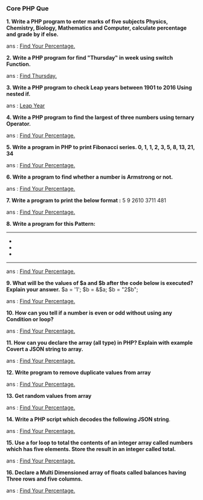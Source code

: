 <h3> Core PHP Que </h3>

<b>1.	Write a PHP program to enter marks of five subjects Physics, Chemistry, Biology, Mathematics and Computer, calculate percentage and grade by if else.</b>

ans : <a href="Answers/1.php"> Find Your Percentage. </a>

<b>2.	Write a PHP program for find "Thursday‟ in week using switch Function.</b>

ans : <a href="Answers/2.php"> Find Thursday. </a>

<b>3.	Write a PHP program to check Leap years between 1901 to 2016 Using nested if.</b>

ans : <a href="Answers/3.php"> Leap Year </a>

<b>4.	Write a PHP program to find the largest of three numbers using ternary Operator.</b>

ans : <a href="Answers/1.php"> Find Your Percentage. </a>

<b>5.	Write a program in PHP to print Fibonacci series. 0, 1, 1, 2, 3, 5, 8, 13, 21, 34</b>

ans : <a href="Answers/1.php"> Find Your Percentage. </a>


<b>6.	Write a program to find whether a number is Armstrong or not.</b>

ans : <a href="Answers/1.php"> Find Your Percentage. </a>

<b>7.	Write a program to print the below format :</b>
5 9
2610
3711
481

ans : <a href="Answers/1.php"> Find Your Percentage. </a>



<b>8.	Write a program for this Pattern:</b>
*****
*
*
*
*****

ans : <a href="Answers/1.php"> Find Your Percentage. </a>

<b>9.	What will be the values of $a and $b after the code below is executed? Explain your answer.</b>
$a = '1';
$b = &$a;
$b = "2$b";

ans : <a href="Answers/1.php"> Find Your Percentage. </a>

<b>10.	How can you tell if a number is even or odd without using any Condition or loop?</b>

ans : <a href="Answers/1.php"> Find Your Percentage. </a>

<b>11.	How can you declare the array (all type) in PHP? Explain with example Covert a JSON string to array.</b>

ans : <a href="Answers/1.php"> Find Your Percentage. </a>

<b>12.	Write program to remove duplicate values from array</b>

ans : <a href="Answers/1.php"> Find Your Percentage. </a>

<b>13.	Get random values from array</b>

ans : <a href="Answers/1.php"> Find Your Percentage. </a>

<b>14.	Write a PHP script which decodes the following JSON string</b>.

ans : <a href="Answers/1.php"> Find Your Percentage. </a>


<b>15.	Use a for loop to total the contents of an integer array called numbers which has five elements. Store the result in an integer called total.</b>

ans : <a href="Answers/1.php"> Find Your Percentage. </a>


<b>16.	Declare a Multi Dimensioned array of floats called balances having Three rows and five columns.</b>

ans : <a href="Answers/1.php"> Find Your Percentage. </a>
